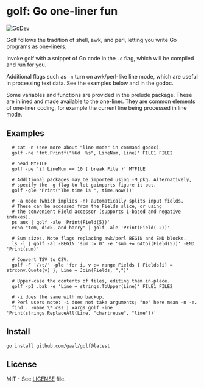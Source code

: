 # golf: Go one-liner fun

[![GoDev](https://img.shields.io/static/v1?label=godev&message=reference&color=00add8)][godev]

Golf follows the tradition of shell, awk, and perl, letting you write Go
programs as one-liners.

Invoke golf with a snippet of Go code in the `-e` flag, which will be compiled
and run for you.

Additional flags such as `-n` turn on awk/perl-like line mode, which are useful
in processing text data. See the examples below and in the godoc.

Some variables and functions are provided in the prelude package. These are
inlined and made available to the one-liner. They are common elements of
one-liner coding, for example the current line being processed in line mode.

[godev]: https://pkg.go.dev/github.com/gaal/golf#section-documentation

## Examples

```
  # cat -n (see more about "line mode" in command godoc)
  golf -ne 'fmt.Printf("%6d  %s", LineNum, Line)' FILE1 FILE2

  # head MYFILE
  golf -pe 'if LineNum == 10 { break File }' MYFILE

  # Additional packages may be imported using -M pkg. Alternatively,
  # specify the -g flag to let goimports figure it out.
  golf -gle 'Print("The time is ", time.Now())'

  # -a mode (which implies -n) automatically splits input fields.
  # These can be accessed from the Fields slice, or using
  # the convenient Field accessor (supports 1-based and negative indexes).
  ps aux | golf -ale 'Print(Field(5))'
  echo "tom, dick, and harry" | golf -ale 'Print(Field(-2))'

  # Sum sizes. Note flags replacing awk/perl BEGIN and END blocks.
  ls -l | golf -al -BEGIN 'sum := 0' -e 'sum += GAtoi(Field(5))' -END 'Print(sum)'

  # Convert TSV to CSV.
  golf -F '/\t/' -ple 'for i, v := range Fields { Fields[i] = strconv.Quote(v) }; Line = Join(Fields, ",")'

  # Upper-case the contents of files, editing them in-place.
  golf -pI .bak -e 'Line = strings.ToUpper(Line)' FILE1 FILE2

  # -i does the same with no backup.
  # Perl users note: -i does not take arguments; "ne" here mean -n -e.
  find . -name \*.css | xargs golf -ine 'Print(strings.ReplaceAll(Line, "chartreuse", "lime"))'
```

## Install

```
go install github.com/gaal/golf@latest
```

## License

MIT - See [LICENSE][license] file.

[license]: https://github.com/gaal/golf/blob/master/LICENSE
